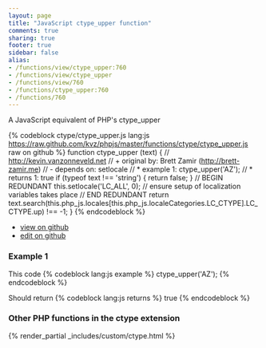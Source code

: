 ```yaml
---
layout: page
title: "JavaScript ctype_upper function"
comments: true
sharing: true
footer: true
sidebar: false
alias:
- /functions/view/ctype_upper:760
- /functions/view/ctype_upper
- /functions/view/760
- /functions/ctype_upper:760
- /functions/760
---
```

<!-- Generated by Rakefile:build -->
A JavaScript equivalent of PHP's ctype_upper

{% codeblock ctype/ctype_upper.js lang:js https://raw.github.com/kvz/phpjs/master/functions/ctype/ctype_upper.js raw on github %}
function ctype_upper (text) {
  // http://kevin.vanzonneveld.net
  // +   original by: Brett Zamir (http://brett-zamir.me)
  // -    depends on: setlocale
  // *     example 1: ctype_upper('AZ');
  // *     returns 1: true
  if (typeof text !== 'string') {
    return false;
  }
  // BEGIN REDUNDANT
  this.setlocale('LC_ALL', 0); // ensure setup of localization variables takes place
  // END REDUNDANT
  return text.search(this.php_js.locales[this.php_js.localeCategories.LC_CTYPE].LC_CTYPE.up) !== -1;
}
{% endcodeblock %}

 - [view on github](https://github.com/kvz/phpjs/blob/master/functions/ctype/ctype_upper.js)
 - [edit on github](https://github.com/kvz/phpjs/edit/master/functions/ctype/ctype_upper.js)

### Example 1
This code
{% codeblock lang:js example %}
ctype_upper('AZ');
{% endcodeblock %}

Should return
{% codeblock lang:js returns %}
true
{% endcodeblock %}


### Other PHP functions in the ctype extension
{% render_partial _includes/custom/ctype.html %}
